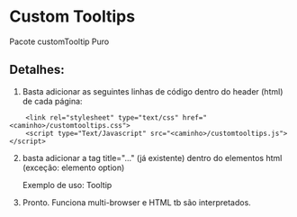 Custom Tooltips
===============

Pacote customTooltip Puro


Detalhes:
--------

1) Basta adicionar as seguintes linhas de código dentro do header (html) de cada página:

```
	<link rel="stylesheet" type="text/css" href="<caminho>/customtooltips.css">
	<script type="Text/Javascript" src="<caminho>/customtooltips.js"></script>
```


2) basta adicionar a tag title="..." (já existente) dentro do elementos html (exceção: elemento option)

	Exemplo de uso: <span title="Aqui <b>tooltip personalizado</b>!">Tooltip</span>


3) Pronto. Funciona multi-browser e HTML tb são interpretados.
